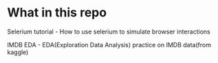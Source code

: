 # What in this repo

Selerium tutorial - How to use selerium to simulate browser interactions

IMDB EDA - EDA(Exploration Data Analysis) practice on IMDB data(from kaggle)
